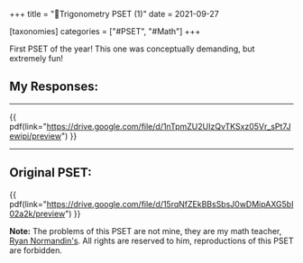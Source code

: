 +++
title = "📐Trigonometry PSET (1)"
date = 2021-09-27

[taxonomies]
categories = ["#PSET", "#Math"]
+++

First PSET of the year! This one was conceptually demanding, but extremely fun!

## My Responses:
---
{{ pdf(link="https://drive.google.com/file/d/1nTpmZU2UIzQvTKSxz05Vr_sPt7Jewipi/preview") }}

---

## Original PSET:
{{ pdf(link="https://drive.google.com/file/d/15rqNfZEkBBsSbsJ0wDMipAXG5bI02a2k/preview") }}

**Note:** The problems of this PSET are not mine, they are my math teacher, [Ryan Normandin's](https://twitter.com/RyanNormandin?ref_src=twsrc%5Egoogle%7Ctwcamp%5Eserp%7Ctwgr%5Eauthor). All rights are reserved to him, reproductions of this PSET are forbidden.